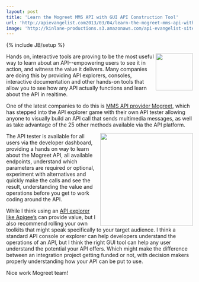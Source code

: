```yaml
---
layout: post
title: 'Learn the Mogreet MMS API with GUI API Construction Tool'
url: 'http://apievangelist.com2013/03/04/learn-the-mogreet-mms-api-with-gui-api-construction-tool/'
image: 'http://kinlane-productions.s3.amazonaws.com/api-evangelist-site/blog/mogreet-logo.jpg'
---
```

{% include JB/setup %}
<p>
     <a href=http://www.mogreet.com/ target=_blank><img src=https://s3.amazonaws.com/kinlane-productions/api-evangelist/mogreet/mogreet-logo.jpg  width=100 align=right /></a>
</p>
<p>
     Hands on, interactive tools are proving to be the most useful way to learn about an API--empowering users to see it in action, and witness the value it delivers. Many companies are doing this by providing API explorers, consoles, interactive documentation and other hands-on tools that allow you to see how any API actually functions and learn about the API in realtime.
</p>
<p>
     One of the latest companies to do this is <a title=MMS API Provider href=http://www.mogreet.com/>MMS API provider Mogreet</a>, which has stepped into the API explorer game with their own API tester allowing anyone to visually build an API call that sends multimedia messages, as well as take advantage of the 25 other methods available via the API platform.
</p>
<p>
     <a href=http://www.mogreet.com/ target=_blank><img src=https://s3.amazonaws.com/kinlane-productions/api-evangelist/mogreet/mogreet-api-tester.jpg  width=250 align=right /></a>
</p>
<p>
     The API tester is available for all users via the developer dashboard, providing a hands on way to learn about the Mogreet API, all available endpoints, understand which parameters are required or optional, experiment with alternatives and quickly make the calls and see the result, understanding the value and operations before you get to work coding around the API.
</p>
<p>
     While I think using an <a href=http://apigee.com/docs/consoletogo/>API explorer like Apigee’s</a> can provide value, but I also recommend rolling your own toolkits that might speak specifically to your target audience. I think a standard API console or explorer can help developers understand the operations of an API, but I think the right GUI tool can help any user understand the potential your API offers. Which might make the difference between an integration project getting funded or not, with decision makers properly understanding how your API can be put to use.
</p>
<p>
     Nice work Mogreet team!
</p>
